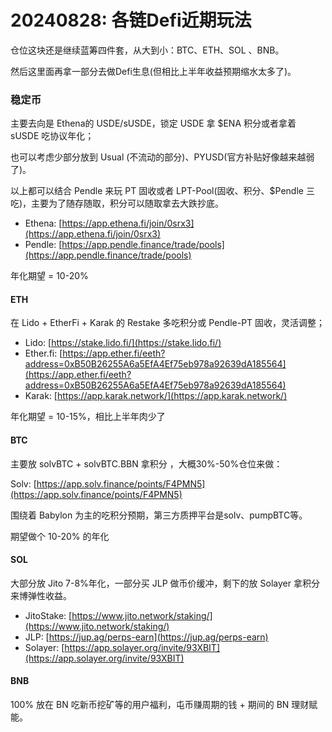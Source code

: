 # 20240828: 各链Defi近期玩法

仓位这块还是继续蓝筹四件套，从大到小：BTC、ETH、SOL 、BNB。

然后这里面再拿一部分去做Defi生息(但相比上半年收益预期缩水太多了)。

### 稳定币

主要去向是 Ethena的 USDE/sUSDE，锁定 USDE 拿 $ENA 积分或者拿着 sUSDE 吃协议年化；

也可以考虑少部分放到 Usual (不流动的部分)、PYUSD(官方补贴好像越来越弱了)。

以上都可以结合 Pendle 来玩 PT 固收或者 LPT-Pool(固收、积分、$Pendle 三吃)，主要为了随存随取，积分可以随取拿去大跌抄底。

* Ethena: [https://app.ethena.fi/join/0srx3](https://app.ethena.fi/join/0srx3)
* Pendle: [https://app.pendle.finance/trade/pools](https://app.pendle.finance/trade/pools)

年化期望 = 10-20%

#### ETH&#x20;

在 Lido + EtherFi + Karak 的 Restake 多吃积分或 Pendle-PT 固收，灵活调整；

* Lido: [https://stake.lido.fi/](https://stake.lido.fi/)
* Ether.fi: [https://app.ether.fi/eeth?address=0xB50B26255A6a5EfA4Ef75eb978a92639dA185564](https://app.ether.fi/eeth?address=0xB50B26255A6a5EfA4Ef75eb978a92639dA185564)
* Karak: [https://app.karak.network/](https://app.karak.network/)

年化期望 = 10-15%，相比上半年肉少了

#### BTC&#x20;

主要放 solvBTC + solvBTC.BBN 拿积分 ，大概30%-50%仓位来做：

Solv: [https://app.solv.finance/points/F4PMN5](https://app.solv.finance/points/F4PMN5)

围绕着 Babylon 为主的吃积分预期，第三方质押平台是solv、pumpBTC等。

期望做个 10-20% 的年化

#### SOL&#x20;

大部分放 Jito 7-8%年化，一部分买 JLP 做币价缓冲，剩下的放 Solayer 拿积分来博弹性收益。

* JitoStake: [https://www.jito.network/staking/](https://www.jito.network/staking/)
* JLP: [https://jup.ag/perps-earn](https://jup.ag/perps-earn)
* Solayer: [https://app.solayer.org/invite/93XBIT](https://app.solayer.org/invite/93XBIT)

#### BNB&#x20;

100% 放在 BN 吃新币挖矿等的用户福利，屯币赚周期的钱 + 期间的 BN 理财赋能。

####
